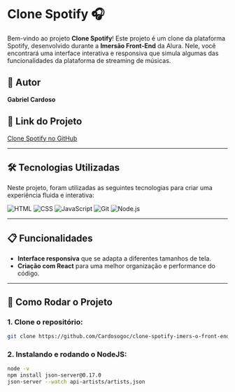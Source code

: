 # Clone Spotify 🎧

Bem-vindo ao projeto **Clone Spotify**! Este projeto é um clone da plataforma Spotify, desenvolvido durante a **Imersão Front-End** da Alura. Nele, você encontrará uma interface interativa e responsiva que simula algumas das funcionalidades da plataforma de streaming de músicas.

## 🌟 Autor

**Gabriel Cardoso**

## 🔗 Link do Projeto

[Clone Spotify no GitHub](https://github.com/Cardosogoc/clone-spotify-imers-o-front-end)

---

## 🛠 Tecnologias Utilizadas

Neste projeto, foram utilizadas as seguintes tecnologias para criar uma experiência fluida e interativa:

<div>
  <img src="https://img.shields.io/badge/HTML-%23E44D26?style=flat-square&logo=html5&logoColor=white" alt="HTML"/>
  <img src="https://img.shields.io/badge/CSS-%231572B6?style=flat-square&logo=css3&logoColor=white" alt="CSS"/>
  <img src="https://img.shields.io/badge/JavaScript-%23F7DF1E?style=flat-square&logo=javascript&logoColor=black" alt="JavaScript"/>
  <img src="https://img.shields.io/badge/Git-%23F05032?style=flat-square&logo=git&logoColor=white" alt="Git"/>
  <img src="https://img.shields.io/badge/Node.js-%23339933?style=flat-square&logo=node.js&logoColor=white" alt="Node.js"/>
</div>

---

## 📋 Funcionalidades

- **Interface responsiva** que se adapta a diferentes tamanhos de tela.
- **Criação com React** para uma melhor organização e performance do código.

---

## 🚀 Como Rodar o Projeto

### 1. Clone o repositório:

```bash do git
git clone https://github.com/Cardosogoc/clone-spotify-imers-o-front-end.git

```
### 2. Instalando e rodando o NodeJS:
```bash do node
node -v
npm install json-server@0.17.0
json-server --watch api-artists/artists.json
```
